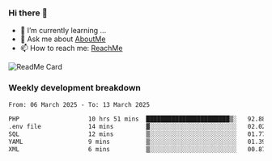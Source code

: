 ### Hi there 👋

- 🌱 I’m currently learning ...
- 💬 Ask me about [AboutMe](https://www.itzcy.com/about)
- 📫 How to reach me: [ReachMe](https://www.itzcy.com/about)

![ReadMe Card](https://github-readme-stats-ten-gilt.vercel.app/api?username=SuperChenYun&show_icons=true&title_color=fff&icon_color=79ff97&text_color=9f9f9f&bg_color=151515&hide_border=true)

### Weekly development breakdown
<!--START_SECTION:waka-->

```txt
From: 06 March 2025 - To: 13 March 2025

PHP                   10 hrs 51 mins  ███████████████████████▒░   92.88 %
.env file             14 mins         ▓░░░░░░░░░░░░░░░░░░░░░░░░   02.02 %
SQL                   12 mins         ▒░░░░░░░░░░░░░░░░░░░░░░░░   01.77 %
YAML                  9 mins          ▒░░░░░░░░░░░░░░░░░░░░░░░░   01.39 %
XML                   6 mins          ▒░░░░░░░░░░░░░░░░░░░░░░░░   00.87 %
```

<!--END_SECTION:waka-->
